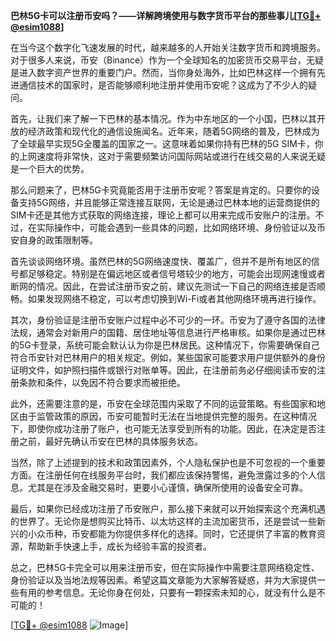**巴林5G卡可以注册币安吗？——详解跨境使用与数字货币平台的那些事儿[[TG💪+ @esim1088](https://t.me/s/esim1088)]**

在当今这个数字化飞速发展的时代，越来越多的人开始关注数字货币和跨境服务。对于很多人来说，币安（Binance）作为一个全球知名的加密货币交易平台，无疑是进入数字资产世界的重要门户。然而，当你身处海外，比如巴林这样一个拥有先进通信技术的国家时，是否能够顺利地注册并使用币安呢？这成为了不少人的疑问。

首先，让我们来了解一下巴林的基本情况。作为中东地区的一个小国，巴林以其开放的经济政策和现代化的通信设施闻名。近年来，随着5G网络的普及，巴林成为了全球最早实现5G全覆盖的国家之一。这意味着如果你持有巴林的5G SIM卡，你的上网速度将非常快，这对于需要频繁访问国际网站或进行在线交易的人来说无疑是一个巨大的优势。

那么问题来了，巴林5G卡究竟能否用于注册币安呢？答案是肯定的。只要你的设备支持5G网络，并且能够正常连接互联网，无论是通过巴林本地的运营商提供的SIM卡还是其他方式获取的网络连接，理论上都可以用来完成币安账户的注册。不过，在实际操作中，可能会遇到一些具体的问题，比如网络环境、身份验证以及币安自身的政策限制等。

首先谈谈网络环境。虽然巴林的5G网络速度快、覆盖广，但并不是所有地区的信号都足够稳定。特别是在偏远地区或者信号塔较少的地方，可能会出现网速慢或者断网的情况。因此，在尝试注册币安之前，建议先测试一下自己的网络连接是否顺畅。如果发现网络不稳定，可以考虑切换到Wi-Fi或者其他网络环境再进行操作。

其次，身份验证是注册币安账户过程中必不可少的一环。币安为了遵守各国的法律法规，通常会对新用户的国籍、居住地址等信息进行严格审核。如果你是通过巴林的5G卡登录，系统可能会默认认为你是巴林居民。这种情况下，你需要确保自己符合币安针对巴林用户的相关规定。例如，某些国家可能要求用户提供额外的身份证明文件，如护照扫描件或银行对账单等。因此，在注册前务必仔细阅读币安的注册条款和条件，以免因不符合要求而被拒绝。

此外，还需要注意的是，币安在全球范围内采取了不同的运营策略。有些国家和地区由于监管政策的原因，币安可能暂时无法在当地提供完整的服务。在这种情况下，即使你成功注册了账户，也可能无法享受到所有的功能。因此，在决定是否注册之前，最好先确认币安在巴林的具体服务状态。

当然，除了上述提到的技术和政策因素外，个人隐私保护也是不可忽视的一个重要方面。在注册任何在线服务平台时，我们都应该保持警惕，避免泄露过多的个人信息。尤其是在涉及金融交易时，更要小心谨慎，确保所使用的设备安全可靠。

最后，如果你已经成功注册了币安账户，那么接下来就可以开始探索这个充满机遇的世界了。无论你是想购买比特币、以太坊这样的主流加密货币，还是尝试一些新兴的小众币种，币安都能为你提供多样化的选择。同时，它还提供了丰富的教育资源，帮助新手快速上手，成长为经验丰富的投资者。

总之，巴林5G卡完全可以用来注册币安，但在实际操作中需要注意网络稳定性、身份验证以及当地法规等因素。希望这篇文章能为大家解答疑惑，并为大家提供一些有用的参考信息。无论你身在何处，只要有一颗探索未知的心，就没有什么是不可能的！

[[TG💪+ @esim1088](https://t.me/s/esim1088) ![Image](https://i.postimg.cc/4NQfJmqS/Snipaste-2025-05-13-00-14-12.png)]